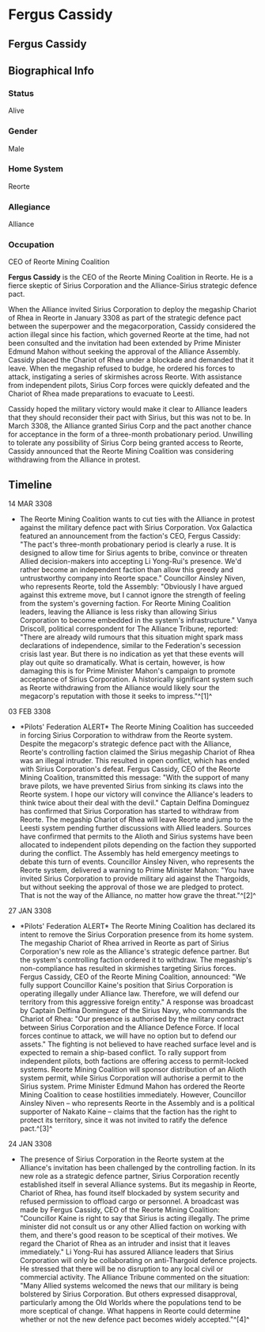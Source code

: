 # Fergus Cassidy
## Fergus Cassidy

		

## Biographical Info

### Status

Alive

### Gender

Male

### Home System

Reorte

### Allegiance

Alliance

### Occupation

CEO of Reorte Mining Coalition

**Fergus Cassidy** is the CEO of the Reorte Mining Coalition in Reorte. He is a fierce skeptic of Sirius Corporation and the Alliance-Sirius strategic defence pact.

When the Alliance invited Sirius Corporation to deploy the megaship Chariot of Rhea in Reorte in January 3308 as part of the strategic defence pact between the superpower and the megacorporation, Cassidy considered the action illegal since his faction, which governed Reorte at the time, had not been consulted and the invitation had been extended by Prime Minister Edmund Mahon without seeking the approval of the Alliance Assembly. Cassidy placed the Chariot of Rhea under a blockade and demanded that it leave. When the megaship refused to budge, he ordered his forces to attack, instigating a series of skirmishes across Reorte. With assistance from independent pilots, Sirius Corp forces were quickly defeated and the Chariot of Rhea made preparations to evacuate to Leesti.

Cassidy hoped the military victory would make it clear to Alliance leaders that they should reconsider their pact with Sirius, but this was not to be. In March 3308, the Alliance granted Sirius Corp and the pact another chance for acceptance in the form of a three-month probationary period. Unwilling to tolerate any possibility of Sirius Corp being granted access to Reorte, Cassidy announced that the Reorte Mining Coalition was considering withdrawing from the Alliance in protest.

## Timeline

14 MAR 3308

- The Reorte Mining Coalition wants to cut ties with the Alliance in protest against the military defence pact with Sirius Corporation. Vox Galactica featured an announcement from the faction's CEO, Fergus Cassidy: "The pact's three-month probationary period is clearly a ruse. It is designed to allow time for Sirius agents to bribe, convince or threaten Allied decision-makers into accepting Li Yong-Rui's presence. We'd rather become an independent faction than allow this greedy and untrustworthy company into Reorte space." Councillor Ainsley Niven, who represents Reorte, told the Assembly: "Obviously I have argued against this extreme move, but I cannot ignore the strength of feeling from the system's governing faction. For Reorte Mining Coalition leaders, leaving the Alliance is less risky than allowing Sirius Corporation to become embedded in the system's infrastructure." Vanya Driscoll, political correspondent for The Alliance Tribune, reported: "There are already wild rumours that this situation might spark mass declarations of independence, similar to the Federation's secession crisis last year. But there is no indication as yet that these events will play out quite so dramatically. What is certain, however, is how damaging this is for Prime Minister Mahon's campaign to promote acceptance of Sirius Corporation. A historically significant system such as Reorte withdrawing from the Alliance would likely sour the megacorp's reputation with those it seeks to impress."^[1]^

03 FEB 3308

- \*Pilots' Federation ALERT\*
The Reorte Mining Coalition has succeeded in forcing Sirius Corporation to withdraw from the Reorte system. Despite the megacorp's strategic defence pact with the Alliance, Reorte's controlling faction claimed the Sirius megaship Chariot of Rhea was an illegal intruder. This resulted in open conflict, which has ended with Sirius Corporation's defeat. Fergus Cassidy, CEO of the Reorte Mining Coalition, transmitted this message: "With the support of many brave pilots, we have prevented Sirius from sinking its claws into the Reorte system. I hope our victory will convince the Alliance's leaders to think twice about their deal with the devil." Captain Delfina Dominguez has confirmed that Sirius Corporation has started to withdraw from Reorte. The megaship Chariot of Rhea will leave Reorte and jump to the Leesti system pending further discussions with Allied leaders. Sources have confirmed that permits to the Alioth and Sirius systems have been allocated to independent pilots depending on the faction they supported during the conflict. The Assembly has held emergency meetings to debate this turn of events. Councillor Ainsley Niven, who represents the Reorte system, delivered a warning to Prime Minister Mahon: "You have invited Sirius Corporation to provide military aid against the Thargoids, but without seeking the approval of those we are pledged to protect. That is not the way of the Alliance, no matter how grave the threat."^[2]^

27 JAN 3308

- \*Pilots' Federation ALERT\*
The Reorte Mining Coalition has declared its intent to remove the Sirius Corporation presence from its home system. The megaship Chariot of Rhea arrived in Reorte as part of Sirius Corporation's new role as the Alliance's strategic defence partner. But the system's controlling faction ordered it to withdraw. The megaship's non-compliance has resulted in skirmishes targeting Sirius forces. Fergus Cassidy, CEO of the Reorte Mining Coalition, announced: "We fully support Councillor Kaine's position that Sirius Corporation is operating illegally under Alliance law. Therefore, we will defend our territory from this aggressive foreign entity." A response was broadcast by Captain Delfina Dominguez of the Sirius Navy, who commands the Chariot of Rhea: "Our presence is authorised by the military contract between Sirius Corporation and the Alliance Defence Force. If local forces continue to attack, we will have no option but to defend our assets." The fighting is not believed to have reached surface level and is expected to remain a ship-based conflict. To rally support from independent pilots, both factions are offering access to permit-locked systems. Reorte Mining Coalition will sponsor distribution of an Alioth system permit, while Sirius Corporation will authorise a permit to the Sirius system. Prime Minister Edmund Mahon has ordered the Reorte Mining Coalition to cease hostilities immediately. However, Councillor Ainsley Niven – who represents Reorte in the Assembly and is a political supporter of Nakato Kaine – claims that the faction has the right to protect its territory, since it was not invited to ratify the defence pact.^[3]^

24 JAN 3308

- The presence of Sirius Corporation in the Reorte system at the Alliance's invitation has been challenged by the controlling faction. In its new role as a strategic defence partner, Sirius Corporation recently established itself in several Alliance systems. But its megaship in Reorte, Chariot of Rhea, has found itself blockaded by system security and refused permission to offload cargo or personnel. A broadcast was made by Fergus Cassidy, CEO of the Reorte Mining Coalition: "Councillor Kaine is right to say that Sirius is acting illegally. The prime minister did not consult us or any other Allied faction on working with them, and there's good reason to be sceptical of their motives. We regard the Chariot of Rhea as an intruder and insist that it leaves immediately." Li Yong-Rui has assured Alliance leaders that Sirius Corporation will only be collaborating on anti-Thargoid defence projects. He stressed that there will be no disruption to any local civil or commercial activity. The Alliance Tribune commented on the situation: "Many Allied systems welcomed the news that our military is being bolstered by Sirius Corporation. But others expressed disapproval, particularly among the Old Worlds where the populations tend to be more sceptical of change. What happens in Reorte could determine whether or not the new defence pact becomes widely accepted."^[4]^